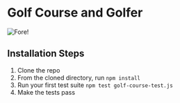 # Golf Course and Golfer
![Fore!](https://media.giphy.com/media/xUOwG43OJ9Mzf4exQQ/source.gif)

## Installation Steps

1. Clone the repo
2. From the cloned directory, run `npm install`
3. Run your first test suite `npm test golf-course-test.js` 
4. Make the tests pass
